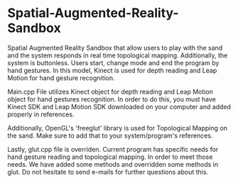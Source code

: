 # Spatial-Augmented-Reality-Sandbox
Spatial Augmented Reality Sandbox that allow users to play with the sand and the system responds in real time topological mapping. Additionally, the system is buttonless. Users start, change mode and end the program by hand gestures. In this model, Kinect is used for depth reading and Leap Motion for hand gesture recognition. 

Main.cpp File utilizes Kinect object for depth reading and Leap Motion object for hand gestures recognition.
In order to do this, you must have Kinect SDK and Leap Motion SDK downloaded on your computer and added properly in references.

Additionally, OpenGL's 'freeglut' library is used for Topological Mapping on the sand.
Make sure to add that to your system/program's references.

Lastly, glut.cpp file is overriden. Current program has specific needs for hand gesture reading and topological mapping. In order to meet those needs. We have added some methods and overridden some methods in glut. Do not hesitate to send e-mails for further questions about this.


